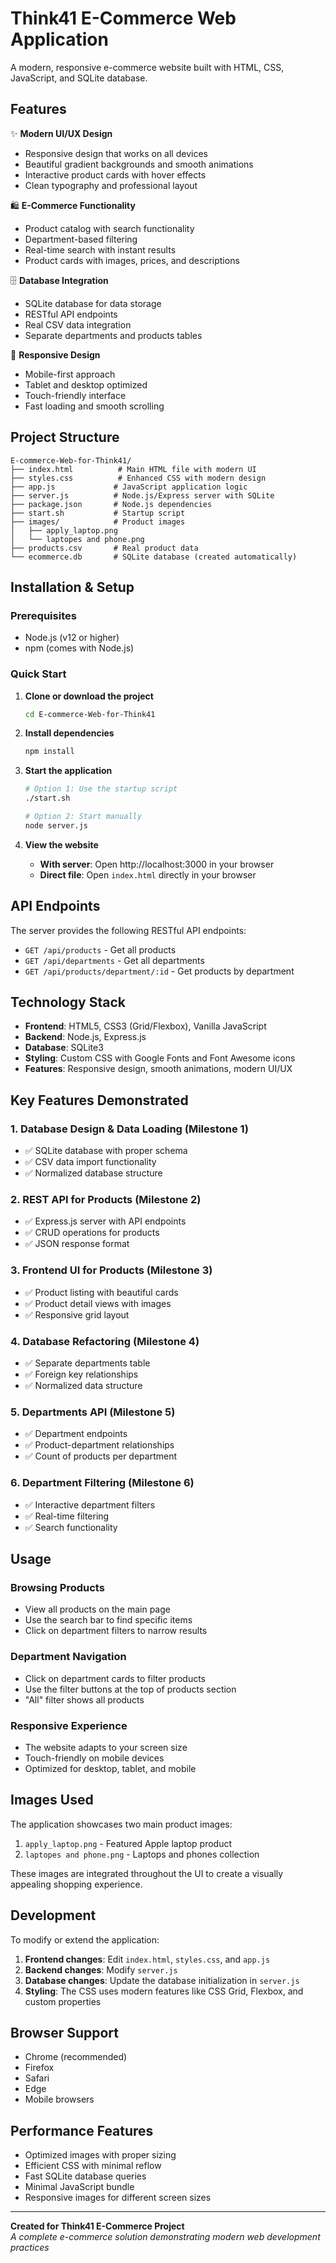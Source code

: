 # Think41 E-Commerce Web Application

A modern, responsive e-commerce website built with HTML, CSS, JavaScript, and SQLite database.

## Features

✨ **Modern UI/UX Design**
- Responsive design that works on all devices
- Beautiful gradient backgrounds and smooth animations
- Interactive product cards with hover effects
- Clean typography and professional layout

🛍️ **E-Commerce Functionality**
- Product catalog with search functionality
- Department-based filtering
- Real-time search with instant results
- Product cards with images, prices, and descriptions

🗄️ **Database Integration**
- SQLite database for data storage
- RESTful API endpoints
- Real CSV data integration
- Separate departments and products tables

📱 **Responsive Design**
- Mobile-first approach
- Tablet and desktop optimized
- Touch-friendly interface
- Fast loading and smooth scrolling

## Project Structure

```
E-commerce-Web-for-Think41/
├── index.html          # Main HTML file with modern UI
├── styles.css          # Enhanced CSS with modern design
├── app.js             # JavaScript application logic
├── server.js          # Node.js/Express server with SQLite
├── package.json       # Node.js dependencies
├── start.sh           # Startup script
├── images/            # Product images
│   ├── apply_laptop.png
│   └── laptopes and phone.png
├── products.csv       # Real product data
└── ecommerce.db       # SQLite database (created automatically)
```

## Installation & Setup

### Prerequisites
- Node.js (v12 or higher)
- npm (comes with Node.js)

### Quick Start

1. **Clone or download the project**
   ```bash
   cd E-commerce-Web-for-Think41
   ```

2. **Install dependencies**
   ```bash
   npm install
   ```

3. **Start the application**
   ```bash
   # Option 1: Use the startup script
   ./start.sh
   
   # Option 2: Start manually
   node server.js
   ```

4. **View the website**
   - **With server**: Open http://localhost:3000 in your browser
   - **Direct file**: Open `index.html` directly in your browser

## API Endpoints

The server provides the following RESTful API endpoints:

- `GET /api/products` - Get all products
- `GET /api/departments` - Get all departments
- `GET /api/products/department/:id` - Get products by department

## Technology Stack

- **Frontend**: HTML5, CSS3 (Grid/Flexbox), Vanilla JavaScript
- **Backend**: Node.js, Express.js
- **Database**: SQLite3
- **Styling**: Custom CSS with Google Fonts and Font Awesome icons
- **Features**: Responsive design, smooth animations, modern UI/UX

## Key Features Demonstrated

### 1. Database Design & Data Loading (Milestone 1)
- ✅ SQLite database with proper schema
- ✅ CSV data import functionality
- ✅ Normalized database structure

### 2. REST API for Products (Milestone 2)
- ✅ Express.js server with API endpoints
- ✅ CRUD operations for products
- ✅ JSON response format

### 3. Frontend UI for Products (Milestone 3)
- ✅ Product listing with beautiful cards
- ✅ Product detail views with images
- ✅ Responsive grid layout

### 4. Database Refactoring (Milestone 4)
- ✅ Separate departments table
- ✅ Foreign key relationships
- ✅ Normalized data structure

### 5. Departments API (Milestone 5)
- ✅ Department endpoints
- ✅ Product-department relationships
- ✅ Count of products per department

### 6. Department Filtering (Milestone 6)
- ✅ Interactive department filters
- ✅ Real-time filtering
- ✅ Search functionality

## Usage

### Browsing Products
- View all products on the main page
- Use the search bar to find specific items
- Click on department filters to narrow results

### Department Navigation
- Click on department cards to filter products
- Use the filter buttons at the top of products section
- "All" filter shows all products

### Responsive Experience
- The website adapts to your screen size
- Touch-friendly on mobile devices
- Optimized for desktop, tablet, and mobile

## Images Used

The application showcases two main product images:
1. `apply_laptop.png` - Featured Apple laptop product
2. `laptopes and phone.png` - Laptops and phones collection

These images are integrated throughout the UI to create a visually appealing shopping experience.

## Development

To modify or extend the application:

1. **Frontend changes**: Edit `index.html`, `styles.css`, and `app.js`
2. **Backend changes**: Modify `server.js`
3. **Database changes**: Update the database initialization in `server.js`
4. **Styling**: The CSS uses modern features like CSS Grid, Flexbox, and custom properties

## Browser Support

- Chrome (recommended)
- Firefox
- Safari
- Edge
- Mobile browsers

## Performance Features

- Optimized images with proper sizing
- Efficient CSS with minimal reflow
- Fast SQLite database queries
- Minimal JavaScript bundle
- Responsive images for different screen sizes

---

**Created for Think41 E-Commerce Project**  
*A complete e-commerce solution demonstrating modern web development practices*
